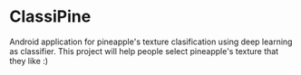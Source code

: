 # ClassiPine
Android application for pineapple's texture clasification using deep learning as classifier.
This project will help people select pineapple's texture that they like :)
